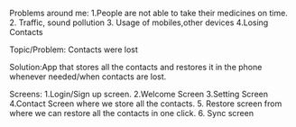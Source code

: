 Problems around me:
1.People are not able to take their medicines on time.
2. Traffic, sound pollution
3. Usage of mobiles,other devices
4.Losing Contacts

Topic/Problem:
Contacts were lost 

Solution:App that stores all the contacts and restores it in the phone whenever needed/when contacts are lost.

Screens:
1.Login/Sign up screen.
2.Welcome Screen
3.Setting Screen
4.Contact Screen where we store all the contacts.
5. Restore screen from where we can restore all the contacts in one click.
6. Sync screen



